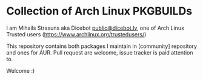 Collection of Arch Linux PKGBUILDs
==================================

I am Mihails Strasuns aka Dicebot <public@dicebot.lv>, one of Arch Linux Trusted users (https://www.archlinux.org/trustedusers/)

This repository contains both packages I maintain in [community] repository and ones for AUR. Pull request are welcome, issue tracker is paid attention to.

Welcome :)
